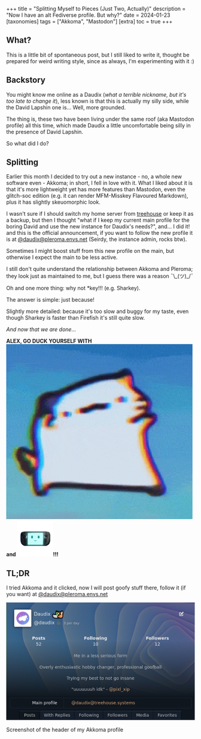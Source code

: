 +++
title = "Splitting Myself to Pieces (Just Two, Actually)"
description = "Now I have an alt Fediverse profile. But why?"
date = 2024-01-23
[taxonomies]
tags = ["Akkoma", "Mastodon"]
[extra]
toc = true
+++

## What?

This is a little bit of spontaneous post, but I still liked to write it, thought be prepared for weird writing style, since as always, I'm experimenting with it :)

## Backstory

You might know me online as a Daudix (*what a terrible nickname, but it's too late to change it*), less known is that this is actually my silly side, while the David Lapshin one is... Well, more grounded.

The thing is, these two have been living under the same roof (aka Mastodon profile) all this time, which made Daudix a little uncomfortable being silly in the presence of David Lapshin.

So what did I do?

## Splitting

Earlier this month I decided to try out a new instance - no, a whole new software even - Akkoma; in short, I fell in love with it. What I liked about it is that it's more lightweight yet has more features than Mastodon, even the glitch-soc edition (e.g. it can render MFM-Misskey Flavoured Markdown), plus it has slightly skeuomorphic look.

I wasn't sure if I should switch my home server from [treehouse](https://social.treehouse.systems/@daudix) or keep it as a backup, but then I thought "what if I keep my current main profile for the boring David and use the new instance for Daudix's needs?", and... I did it! and this is the official announcement, if you want to follow the new profile it is at [@daudix@pleroma.envs.net](https://pleroma.envs.net/users/daudix) (Seirdy, the instance admin, rocks btw).

Sometimes I might boost stuff from this new profile on the main, but otherwise I expect the main to be less active.

I still don't quite understand the relationship between Akkoma and Pleroma; they look just as maintained to me, but I guess there was a reason ¯\\\_\(ツ)\_\/¯

Oh and one more thing: why not \*key!!! (e.g. Sharkey).

The answer is simple: just because!

Slightly more detailed: because it's too slow and buggy for my taste, even though Sharkey is faster than Firefish it's still quite slow.

*And now that we are done...*

**ALEX, GO DUCK YOURSELF WITH <img class="emoji no-hover" src="crumb_dancing.gif" /> and <img class="emoji no-hover" src="deck_friend.webp" />!!!**

## TL;DR

I tried Akkoma and it clicked, now I will post goofy stuff there, follow it (if you want) at [@daudix@pleroma.envs.net](https://pleroma.envs.net/users/daudix)

![akkoma profile](akkoma-profile.png)
<figcaption>Screenshot of the header of my Akkoma profile</figcaption>
